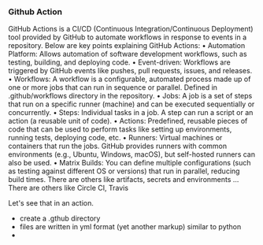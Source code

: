 ### Github Action
GitHub Actions is a CI/CD (Continuous Integration/Continuous Deployment) tool provided by GitHub to automate workflows in response to events in a repository. Below are key points explaining GitHub Actions:
	•	Automation Platform: Allows automation of software development workflows, such as testing, building, and deploying code.
	•	Event-driven: Workflows are triggered by GitHub events like pushes, pull requests, issues, and releases.
	•	Workflows: A workflow is a configurable, automated process made up of one or more jobs that can run in sequence or parallel. Defined in .github/workflows directory in the repository.
	•	Jobs: A job is a set of steps that run on a specific runner (machine) and can be executed sequentially or concurrently.
	•	Steps: Individual tasks in a job. A step can run a script or an action (a reusable unit of code).
	•	Actions: Predefined, reusable pieces of code that can be used to perform tasks like setting up environments, running tests, deploying code, etc.
	•	Runners: Virtual machines or containers that run the jobs. GitHub provides runners with common environments (e.g., Ubuntu, Windows, macOS), but self-hosted runners can also be used.
	•	Matrix Builds: You can define multiple configurations (such as testing against different OS or versions) that run in parallel, reducing build times.
There are others like artifacts, secrets and environments ...
There are others like Circle CI, Travis

Let's see that in an action. 
- create a .gthub directory
- files are written in yml format (yet another markup) similar to python
- 